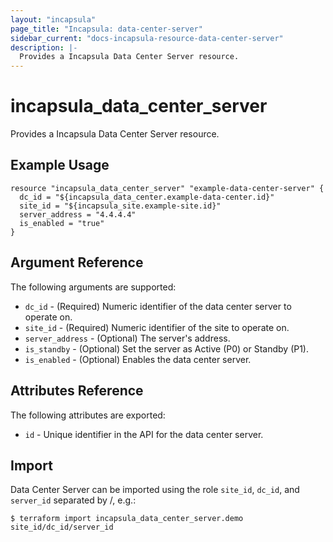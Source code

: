 ```yaml
---
layout: "incapsula"
page_title: "Incapsula: data-center-server"
sidebar_current: "docs-incapsula-resource-data-center-server"
description: |-
  Provides a Incapsula Data Center Server resource.
---
```


# incapsula_data_center_server

Provides a Incapsula Data Center Server resource. 

## Example Usage

```hcl
resource "incapsula_data_center_server" "example-data-center-server" {
  dc_id = "${incapsula_data_center.example-data-center.id}"
  site_id = "${incapsula_site.example-site.id}"
  server_address = "4.4.4.4"
  is_enabled = "true"
}
```

## Argument Reference

The following arguments are supported:

* `dc_id` - (Required) Numeric identifier of the data center server to operate on.
* `site_id` - (Required) Numeric identifier of the site to operate on.
* `server_address` - (Optional) The server's address.
* `is_standby` - (Optional) Set the server as Active (P0) or Standby (P1).
* `is_enabled` - (Optional) Enables the data center server.

## Attributes Reference

The following attributes are exported:

* `id` - Unique identifier in the API for the data center server.

## Import

Data Center Server can be imported using the role `site_id`, `dc_id`, and `server_id` separated by /, e.g.:

```
$ terraform import incapsula_data_center_server.demo site_id/dc_id/server_id
```